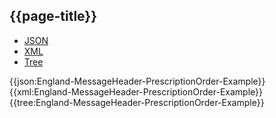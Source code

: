 ## {{page-title}}

<div class="nhsd-!t-margin-bottom-6">
  <ul class="nav nav-tabs" role="tablist">
        <li role="presentation" class="active">
            <a href="#JSON" role="tab" data-toggle="tab">JSON</a>
        </li>
         <li role="presentation">
            <a href="#XML" role="tab" data-toggle="tab">XML</a>
        </li>
        <li role="presentation">
            <a href="#Tree" role="tab" data-toggle="tab">Tree</a>
        </li>
  </ul>
    
  <div class="tab-content snippet">
    <div id="JSON" role="tabpanel" class="tab-pane active">
{{json:England-MessageHeader-PrescriptionOrder-Example}}
    </div>
    <div id="XML" role="tabpanel" class="tab-pane">
{{xml:England-MessageHeader-PrescriptionOrder-Example}}
    </div>
    <div id="Tree" role="tabpanel" class="tab-pane">
{{tree:England-MessageHeader-PrescriptionOrder-Example}}
    </div>
  </div>
</div>